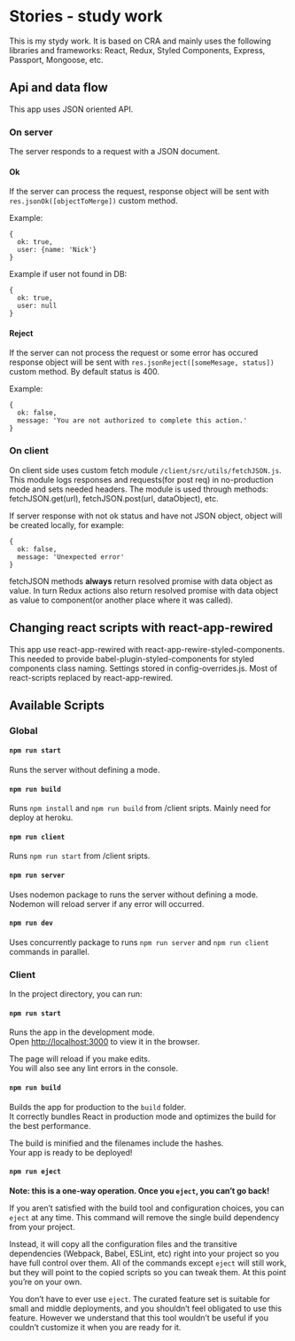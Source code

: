 # Stories - study work

This is my stydy work.
It is based on CRA and mainly uses the following libraries and frameworks: React, Redux, Styled Components, Express, Passport, Mongoose, etc.

## Api and data flow

This app uses JSON oriented API.

### On server

The server responds to a request with a JSON document.

#### Ok

If the server can process the request, response object will be sent with `res.jsonOk([objectToMerge])` custom method.


Example:
```
{
  ok: true,
  user: {name: 'Nick'}
}
```
Example if user not found in DB:
```
{
  ok: true,
  user: null
}
```

#### Reject

If the server can not process the request or some error has occured response object will be sent with `res.jsonReject([someMesage, status])` custom method. By default status is 400.


Example:
```
{
  ok: false,
  message: 'You are not authorized to complete this action.'
}
```

### On client

On client side uses custom fetch module `/client/src/utils/fetchJSON.js`. This module logs responses and requests(for post req) in no-production mode and sets needed headers. The module is used through methods: fetchJSON.get(url), fetchJSON.post(url, dataObject), etc.


If server response with not ok status and have not JSON object, object will be created locally, for example:
```
{
  ok: false,
  message: 'Unexpected error'
}
```

fetchJSON methods **always** return resolved promise with data object as value. In turn Redux actions also return resolved promise with data object as value to component(or another place where it was called).

## Changing react scripts with react-app-rewired

This app use react-app-rewired with react-app-rewire-styled-components. This needed to provide babel-plugin-styled-components for styled components class naming.
Settings stored in config-overrides.js. Most of react-scripts replaced by react-app-rewired.

## Available Scripts

### Global

#### `npm run start`

Runs the server without defining a mode.

#### `npm run build`

Runs `npm install` and `npm run build` from /client sripts. Mainly need for deploy at heroku.

#### `npm run client`

Runs `npm run start` from /client sripts.

#### `npm run server`

Uses nodemon package to runs the server without defining a mode.
Nodemon will reload server if any error will occurred.

#### `npm run dev`

Uses concurrently package to runs `npm run server` and `npm run client` commands in parallel.

### Client

In the project directory, you can run:

#### `npm run start`

Runs the app in the development mode.<br>
Open [http://localhost:3000](http://localhost:3000) to view it in the browser.

The page will reload if you make edits.<br>
You will also see any lint errors in the console.

#### `npm run build`

Builds the app for production to the `build` folder.<br>
It correctly bundles React in production mode and optimizes the build for the best performance.

The build is minified and the filenames include the hashes.<br>
Your app is ready to be deployed!

#### `npm run eject`

**Note: this is a one-way operation. Once you `eject`, you can’t go back!**

If you aren’t satisfied with the build tool and configuration choices, you can `eject` at any time. This command will remove the single build dependency from your project.

Instead, it will copy all the configuration files and the transitive dependencies (Webpack, Babel, ESLint, etc) right into your project so you have full control over them. All of the commands except `eject` will still work, but they will point to the copied scripts so you can tweak them. At this point you’re on your own.

You don’t have to ever use `eject`. The curated feature set is suitable for small and middle deployments, and you shouldn’t feel obligated to use this feature. However we understand that this tool wouldn’t be useful if you couldn’t customize it when you are ready for it.
